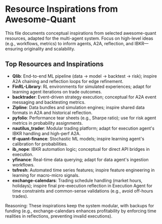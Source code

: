 # Resource Inspirations from Awesome-Quant

This file documents conceptual inspirations from selected awesome-quant resources, adapted for the multi-agent system. Focus on high-level ideas (e.g., workflows, metrics) to inform agents, A2A, reflection, and IBKR—ensuring originality and scalability.

## Top Resources and Inspirations
- **Qlib**: End-to-end ML pipeline (data → model → backtest → risk); inspire A2A chaining and reflection loops for edge refinement.
- **FinRL-Library**: RL environments for simulated experiences; adapt for learning agent iterations on trade outcomes.
- **backtrader**: Event-driven strategy execution; conceptual for A2A event messaging and backtesting metrics.
- **Zipline**: Data bundles and simulation engines; inspire shared data formats in A2A and historical reflection.
- **pyfolio**: Performance tear sheets (e.g., Sharpe ratio); use for risk agent metrics in probability assignments.
- **nautilus_trader**: Modular trading platform; adapt for execution agent's IBKR handling and high-perf A2A.
- **tf-quant-finance**: Stochastic ML models; inspire learning agent's calibration for probabilities.
- **ib_nope**: IBKR automation logic; conceptual for direct API bridges in execution.
- **yfinance**: Real-time data querying; adapt for data agent's ingestion workflows.
- **tsfresh**: Automated time series features; inspire feature engineering in learning for macro-micro signals.
- **exchange-calendars**: Trading schedule handling (market hours, holidays); inspire final pre-execution reflection in Execution Agent for time constraints and common-sense validations (e.g., avoid off-hours trades).

Reasoning: These inspirations keep the system modular, with backups for funding (e.g., exchange-calendars enhances profitability by enforcing time realities in reflections, preventing invalid executions).